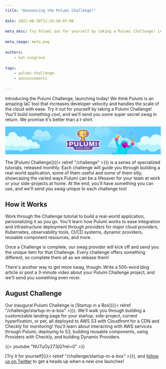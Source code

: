 ```yaml
---
title: "Announcing the Pulumi Challenge!"

date: 2022-08-30T11:24:50-07:00

meta_desc: Try Pulumi out for yourself by taking a Pulumi Challenge! Learn how it works, and get super secret swag in return.

meta_image: meta.png

authors:
    - kat-cosgrove

tags:
    - pulumi-challenge
    - announcements

---
```


Introducing the Pulumi Challenge, launching today! We think Pulumi is an amazing IaC tool that increases developer velocity and handles the scale of the cloud with ease. Try it out for yourself by taking a Pulumi Challenge! You'll build something cool, and we'll send you some super secret swag in return. We promise it's better than a t-shirt.

<!--more-->

![Pulumi Challenge banner image](challenge_banner.png)

The [Pulumi Challenge]({{< relref "/challenge" >}}) is a series of specialized tutorials, released monthly. Each challenge will guide you through building a real-world application, some of them useful and some of them silly, showcasing the varied ways Pulumi can be a lifesaver for your team at work or your side-projects at home. At the end, you'll have something you can use, and we'll send you swag unique to each challenge too!

## How it Works

Work through the Challenge tutorial to build a real-world application, personalizing it as you go. You'll learn how Pulumi works to ease integration and infrastructure deployment through providers for major cloud providers, Kubernetes, observability tools, CI/CD systems, dynamic providers, reusable component resources, and more.

Once a Challenge is complete, our swag provider will kick off and send you the unique item for that Challenge. Every challenge offers something different, so complete them all as we release them!

There's another way to get more swag, though: Write a 500-word blog article or post a 3-minute video about your Pulumi Challenge project, and we'll send you something even nicer.

## August Challenge

Our inaugural Pulumi Challenge is [Startup in a Box]({{< relref "/challenge/startup-in-a-box" >}}). We'll walk you through building a customizable landing page for your startup, side-project, current hyperfixation, or pet, all deployed to AWS S3 with Cloudfront for a CDN and Checkly for monitoring! You'll learn about interacting with AWS services through Pulumi, deploying to S3, building reusable components, using Providers with Checkly, and building Dynamic Providers.

{{< youtube "NU7uOy273jQ?rel=0" >}}

[Try it for yourself]({{< relref "/challenge/startup-in-a-box" >}}), and [follow us on Twitter](https://twitter.com/pulumicorp) to get a heads up when a new one launches!
